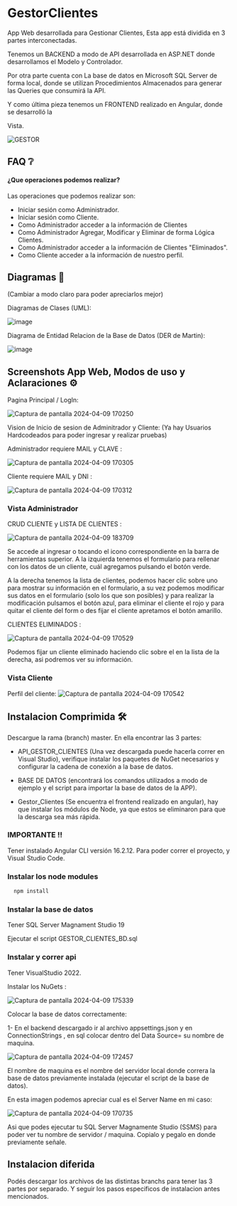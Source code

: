 
# GestorClientes

App Web desarrollada para  Gestionar Clientes, Esta app está dividida en 3 partes interconectadas.

Tenemos un BACKEND a modo de API desarrollada en ASP.NET donde desarrollamos el Modelo y Controlador.

Por otra parte cuenta con La base de datos en Microsoft SQL Server de forma local, donde 
se utilizan Procedimientos Almacenados para generar las Queries que consumirá la API.

Y como última pieza tenemos un FRONTEND realizado en Angular, donde se desarrolló la 

Vista.


![GESTOR](https://github.com/JeroGra/APP_GESTOR_CLIENTES/assets/97103645/0d73b5b8-49f8-4846-a04d-ecb076ef1899)


## FAQ ❔

#### ¿Que operaciones podemos realizar?

Las operaciones que podemos realizar son: 
- Iniciar sesión como Administrador.
- Iniciar sesión como Cliente.
- Como Administrador acceder a la información de Clientes
- Como Administrador Agregar, Modificar y Eliminar de forma Lógica Clientes.
- Como Administrador acceder a la información de Clientes "Eliminados".
- Como Cliente acceder a la información de nuestro perfil.



## Diagramas 📑

(Cambiar a modo claro para poder apreciarlos mejor)

Diagramas de Clases (UML):

![image](https://github.com/JeroGra/APP_GESTOR_CLIENTES/assets/97103645/82aa7360-43ba-4741-aa00-b47b489e917f)


Diagrama de Entidad Relacion de la Base de Datos (DER de Martin):

![image](https://github.com/JeroGra/APP_GESTOR_CLIENTES/assets/97103645/95817ed5-94ea-4e71-9338-a6cb572b0517)



## Screenshots App Web, Modos de uso y Aclaraciones ⚙️

Pagina Principal / LogIn:

![Captura de pantalla 2024-04-09 170250](https://github.com/JeroGra/APP_GESTOR_CLIENTES/assets/97103645/47463709-2f28-48ac-9e99-27b054af0c44)


Vision de Inicio de sesion de Adminitrador y Cliente:
(Ya hay Usuarios Hardcodeados para poder ingresar y realizar pruebas)

Administrador requiere MAIL y CLAVE :

![Captura de pantalla 2024-04-09 170305](https://github.com/JeroGra/APP_GESTOR_CLIENTES/assets/97103645/a5818eb6-f9bc-40e2-9c10-311ebff3dd4d)


Cliente requiere MAIL y DNI : 

![Captura de pantalla 2024-04-09 170312](https://github.com/JeroGra/APP_GESTOR_CLIENTES/assets/97103645/69c67e7a-e1a1-4349-891f-75a65a47e23d)


### Vista Administrador 

CRUD CLIENTE y LISTA DE CLIENTES : 

![Captura de pantalla 2024-04-09 183709](https://github.com/JeroGra/APP_GESTOR_CLIENTES/assets/97103645/3734effb-13b1-4d23-8f89-45661394da5e)


Se accede al ingresar o tocando el icono correspondiente en la barra de herramientas superior. A la izquierda tenemos el formulario para rellenar 
con los datos de un cliente, cuál agregamos pulsando el botón verde.

A la derecha tenemos la lista de clientes, podemos hacer clic sobre uno para mostrar su información en el formulario, a su vez podemos modificar 
sus datos en el formulario (solo los que son posibles) y para realizar la modificación pulsamos el botón azul, para eliminar el cliente el rojo
y para quitar el cliente del form o des fijar el cliente apretamos el botón amarillo.

CLIENTES ELIMINADOS :

![Captura de pantalla 2024-04-09 170529](https://github.com/JeroGra/APP_GESTOR_CLIENTES/assets/97103645/d9056f0c-214f-4fbe-bd21-a99ec4281751)

Podemos fijar un cliente eliminado haciendo clic sobre el en la lista de la derecha, asi podremos ver su información.

### Vista Cliente

Perfil del cliente:
![Captura de pantalla 2024-04-09 170542](https://github.com/JeroGra/APP_GESTOR_CLIENTES/assets/97103645/cc9d45b7-de90-4262-b1f7-c5ca5944d680)


## Instalacion Comprimida 🛠️

Descargue la rama (branch) master. En ella encontrar las 3 partes:

- API_GESTOR_CLIENTES (Una vez descargada puede hacerla correr en Visual Studio), verifique instalar los paquetes de NuGet necesarios y configurar la cadena de conexión a la base de datos.

- BASE DE DATOS (encontrará los comandos utilizados a modo de ejemplo y el script para importar la base de datos de la APP).

- Gestor_Clientes (Se encuentra el frontend realizado en angular), hay que instalar los módulos de Node, ya que estos se eliminaron para que la descarga sea más rápida.

### IMPORTANTE ‼️

Tener instalado Angular CLI versión 16.2.12. Para poder correr el proyecto, y Visual Studio Code.

### Instalar los node modules
```bash
  npm install
```

### Instalar la base de datos

Tener SQL Server Magnament Studio 19

Ejecutar el script GESTOR_CLIENTES_BD.sql

### Instalar y correr api

Tener VisualStudio 2022.

Instalar los NuGets : 

![Captura de pantalla 2024-04-09 175339](https://github.com/JeroGra/APP_GESTOR_CLIENTES/assets/97103645/828be4d5-573b-4921-bafe-0a13af32b84c)

Colocar la base de datos correctamente:

1- En el backend descargado ir al archivo appsettings.json y en ConnectionStrings , en sql colocar dentro del Data Source= su nombre de maquina.

![Captura de pantalla 2024-04-09 172457](https://github.com/JeroGra/APP_GESTOR_CLIENTES/assets/97103645/a8177c25-7348-4fa9-b577-21a9b7303f24)

El nombre de maquina es el nombre del servidor local donde correra la base de datos previamente instalada (ejecutar el script de la base de datos).

En esta imagen podemos apreciar cual es el Server Name en mi caso:

![Captura de pantalla 2024-04-09 170735](https://github.com/JeroGra/APP_GESTOR_CLIENTES/assets/97103645/cd438268-56a2-4d45-8923-9c2b1362cc41)

Asi que podes ejecutar tu SQL Server Magnamente Studio (SSMS) para poder ver tu nombre de servidor / maquina. Copialo y pegalo en donde previamente señale.



## Instalacion diferida

Podés descargar los archivos de las distintas branchs para tener las 3 partes por separado. Y seguir los pasos especificos de instalacion antes mencionados.
    
